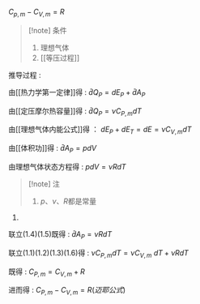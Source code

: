 $\begin{equation}\tag{迈耶公式}
C_{p,m}-C_{V,m}=R
\end{equation}$

> [!note] 条件
> 1. 理想气体
> 2. [[等压过程]] 

推导过程 :

由[[热力学第一定律]]得 :
$\begin{equation}\tag{1.1}
\bar{d} Q_P=dE_P+\bar{d}A_P
\end{equation}$

由[[定压摩尔热容量]]得 :
$\begin{equation}\tag{1.2}
\bar{d} Q_P=\nu C_{P,m}dT
\end{equation}$

由[[理想气体内能公式]]得 ： 
$\begin{equation}\tag{1.3}
dE_P+dE_T=dE=\nu C_{V,m}dT
\end{equation}$

由[[体积功]]得 :
$\begin{equation}\tag{1.4}
\bar{d}A_P=pdV
\end{equation}$

由理想气体状态方程得 :
$\begin{equation}\tag{1.5}
pdV=\nu R dT
\end{equation}$

> [!note] 注
> 1. $p、\nu、R$都是常量

1. 
联立(1.4)(1.5)既得 : 
$\begin{equation}\tag{1.6}
\bar{d}A_P=\nu R dT
\end{equation}$

联立(1.1)(1.2)(1.3)(1.6)得 :
$\begin{equation}\tag{1.7}
\nu C_{P,m}dT=\nu C_{V,m}\ dT+ \nu R dT
\end{equation}$

既得 :
$\begin{equation}\tag{1.8}
C_{P,m}=C_{V,m}+R
\end{equation}$

进而得 :
$\begin{equation}\tag{1.9}
C_{P,m}-C_{V,m}=R(迈耶公式)
\end{equation}$